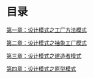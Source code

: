 # 目录

[第一章：设计模式之工厂方法模式](https://xiaoxunyao.xyz/archives/design-patterns-one)

[第二章：设计模式之抽象工厂模式](https://xiaoxunyao.xyz/archives/design-patterns-two)

[第三章：设计模式之建造者模式](https://xiaoxunyao.xyz/archives/design-patterns-three)

[第四章：设计模式之原型模式](https://xiaoxunyao.xyz/archives/design-patterns-four)
